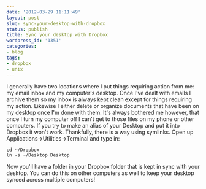 ```yaml
---
date: '2012-03-29 11:11:49'
layout: post
slug: sync-your-desktop-with-dropbox
status: publish
title: Sync your desktop with Dropbox
wordpress_id: '1351'
categories:
- blog
tags:
- dropbox
- unix
---
```


I generally have two locations where I put things requiring action from me: my email inbox and my computer's desktop. Once I've dealt with emails I archive them so my inbox is always kept clean except for things requiring my action. Likewise I either delete or organize documents that have been on my desktop once I'm done with them. It's always bothered me however, that once I turn my computer off I can't get to those files on my phone or other computers. If you try to make an alias of your Desktop and put it into Dropbox it won't work. Thankfully, there is a way using symlinks. Open up Applications→Utilities→Terminal and type in:

```
cd ~/Dropbox
ln -s ~/Desktop Desktop
```

Now you'll have a folder in your Dropbox folder that is kept in sync with your desktop. You can do this on other computers as well to keep your desktop synced across multiple computers!
